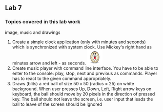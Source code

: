 ## Lab 7

### Topics covered in this lab work
image, music and drawings

1. Create a simple clock application (only with minutes and seconds) which is synchronized with system clock. Use Mickey's right hand as minutes arrow and left - as seconds. <img src="images/mickeyclock.jpeg" alt="mickeyclock" style="width:50px;height:50px;" />
2. Create music player with command line interface. You have to be able to enter to the console: play, stop, next and previous as commands. Player has to react to the given command appropriately.
3. Draws (blits) a red ball of size 50 x 50 (radius = 25) on white background. When user presses Up, Down, Left, Right arrow keys on keyboard, the ball should move by 20 pixels in the direction of pressed key. The ball should not leave the screen, i.e. user input that leads the ball to leave of the screen should be ignored